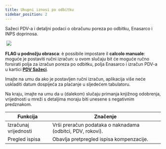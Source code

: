 ```yaml
---
title: Ukupni iznosi po odbitku
sidebar_position: 2
---
```


Sažeci PDV-a i detaljni podaci o obračunu poreza po odbitku, Enasarco i INPS doprinosa.

 ![](/img/it-it/finance-area/professional-men/compensations-management/total-withholding-tax/image01.png)

**FLAG u podnožju obrasca**: è possibile impostare il **calcolo manuale**: moguće je postaviti ručni izračun: u ovom slučaju bit će moguće ručno forsirati polja za izračun poreza po odbitku, polja Enasarco i izračun PDV-a u kartici **[PDV Sažeci](/docs/finance-area/professional-men/compensations-management/vat-summaries)**. 

Imajte na umu da ako je postavljen ručni izračun, aplikacija više neće uskladiti datum dospijeća za plaćanje u sljedećem tabulatoru.

Na kraju, imajte na umu da u (dalekom) slučaju primanja knjižnog odobrenja, vrijednosti u mreži s detaljima moraju biti unesene s negativnim predznakom.



| Funkcija | Značenje |
| --- | --- |
| Izračunaj vrijednosti | Vrši preračun podataka o naknadama (odbitci, PDV, rokovi). |
| Pregled ispisa | Obavlja pretpregled ispisa kompenzacije.|






